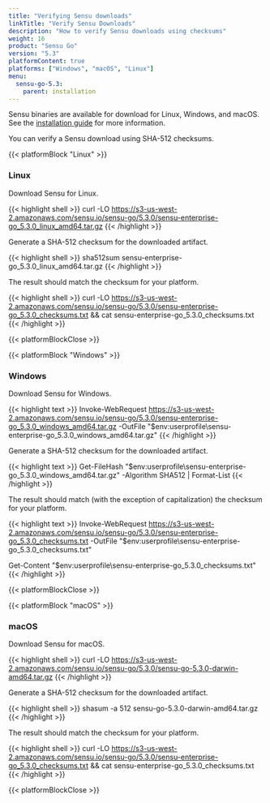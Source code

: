 ```yaml
---
title: "Verifying Sensu downloads"
linkTitle: "Verify Sensu Downloads"
description: "How to verify Sensu downloads using checksums"
weight: 16
product: "Sensu Go"
version: "5.3"
platformContent: true
platforms: ["Windows", "macOS", "Linux"]
menu:
  sensu-go-5.3:
    parent: installation
---
```


Sensu binaries are available for download for Linux, Windows, and macOS.
See the [installation guide][1] for more information.

You can verify a Sensu download using SHA-512 checksums.

{{< platformBlock "Linux" >}}

### Linux

Download Sensu for Linux.

{{< highlight shell >}}
curl -LO https://s3-us-west-2.amazonaws.com/sensu.io/sensu-go/5.3.0/sensu-enterprise-go_5.3.0_linux_amd64.tar.gz
{{< /highlight >}}

Generate a SHA-512 checksum for the downloaded artifact.

{{< highlight shell >}}
sha512sum sensu-enterprise-go_5.3.0_linux_amd64.tar.gz
{{< /highlight >}}

The result should match the checksum for your platform.

{{< highlight shell >}}
curl -LO https://s3-us-west-2.amazonaws.com/sensu.io/sensu-go/5.3.0/sensu-enterprise-go_5.3.0_checksums.txt && cat sensu-enterprise-go_5.3.0_checksums.txt
{{< /highlight >}}

{{< platformBlockClose >}}

{{< platformBlock "Windows" >}}

### Windows

Download Sensu for Windows.

{{< highlight text >}}
Invoke-WebRequest https://s3-us-west-2.amazonaws.com/sensu.io/sensu-go/5.3.0/sensu-enterprise-go_5.3.0_windows_amd64.tar.gz  -OutFile "$env:userprofile\sensu-enterprise-go_5.3.0_windows_amd64.tar.gz"
{{< /highlight >}}

Generate a SHA-512 checksum for the downloaded artifact.

{{< highlight text >}}
Get-FileHash "$env:userprofile\sensu-enterprise-go_5.3.0_windows_amd64.tar.gz" -Algorithm SHA512 | Format-List
{{< /highlight >}}

The result should match (with the exception of capitalization) the checksum for your platform.

{{< highlight text >}}
Invoke-WebRequest https://s3-us-west-2.amazonaws.com/sensu.io/sensu-go/5.3.0/sensu-enterprise-go_5.3.0_checksums.txt -OutFile "$env:userprofile\sensu-enterprise-go_5.3.0_checksums.txt"

Get-Content "$env:userprofile\sensu-enterprise-go_5.3.0_checksums.txt"
{{< /highlight >}}

{{< platformBlockClose >}}

{{< platformBlock "macOS" >}}

### macOS

Download Sensu for macOS.

{{< highlight shell >}}
curl -LO https://s3-us-west-2.amazonaws.com/sensu.io/sensu-go/5.3.0/sensu-go-5.3.0-darwin-amd64.tar.gz
{{< /highlight >}}

Generate a SHA-512 checksum for the downloaded artifact.

{{< highlight shell >}}
shasum -a 512 sensu-go-5.3.0-darwin-amd64.tar.gz
{{< /highlight >}}

The result should match the checksum for your platform.

{{< highlight shell >}}
curl -LO https://s3-us-west-2.amazonaws.com/sensu.io/sensu-go/5.3.0/sensu-enterprise-go_5.3.0_checksums.txt && cat sensu-enterprise-go_5.3.0_checksums.txt
{{< /highlight >}}

{{< platformBlockClose >}}

[1]: ../install-sensu
